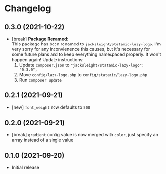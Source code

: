 # Changelog

## 0.3.0 (2021-10-22)

- [break] **Package Renamed:**  
This package has been renamed to `jacksleight/statamic-lazy-logo`. I'm very sorry for any inconvienence this causes, but it's necessary for some future plans and to keep everything namespaced properly. It won't happen again! Update instructions:
    1. Update `composer.json` to `"jacksleight/statamic-lazy-logo": "0.3.0",`
    2. Move `config/lazy-logo.php` to `config/statamic/lazy-logo.php`
    3. Run `composer update`

## 0.2.1 (2021-09-21)

- [new] `font_weight` now defaults to `500`

## 0.2.0 (2021-09-21)

- [break] `gradient` config value is now merged with `color`, just specify an array instead of a single value

## 0.1.0 (2021-09-20)

- Initial release

